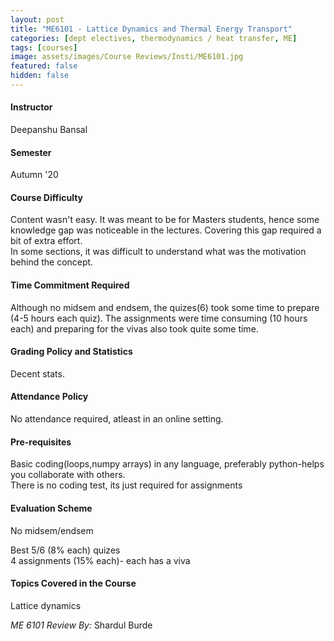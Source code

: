 ```yaml
---
layout: post
title: "ME6101 - Lattice Dynamics and Thermal Energy Transport"
categories: [dept electives, thermodynamics / heat transfer, ME]
tags: [courses]
image: assets/images/Course Reviews/Insti/ME6101.jpg
featured: false
hidden: false
---
```


#### Instructor
Deepanshu Bansal

#### Semester
Autumn '20

#### Course Difficulty
Content wasn't easy. It was meant to be for Masters students, hence some knowledge gap was noticeable in the lectures. Covering this gap required a bit of extra effort.  
In some sections, it was difficult to understand what was the motivation behind the concept. 

#### Time Commitment Required
Although no midsem and endsem, the quizes(6) took some time to prepare (4-5 hours each quiz). The assignments were time consuming (10 hours each) and preparing for the vivas also took quite some time.

#### Grading Policy and Statistics
Decent stats. 

#### Attendance Policy
No attendance required, atleast in an online setting.

#### Pre-requisites
Basic coding(loops,numpy arrays) in any language, preferably python-helps you collaborate with others.  
There is no coding test, its just required for assignments

#### Evaluation Scheme
No midsem/endsem  
  
Best 5/6 (8% each) quizes  
4 assignments (15% each)- each has a viva

#### Topics Covered in the Course
Lattice dynamics

*ME 6101 Review By:* Shardul Burde